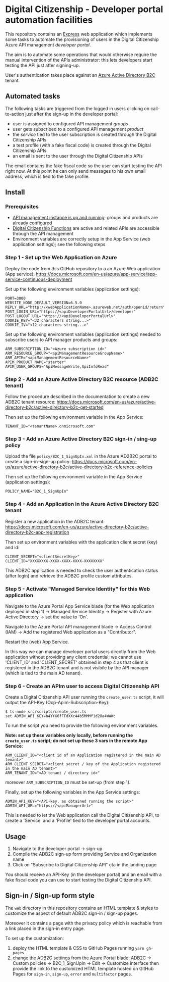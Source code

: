 # Digital Citizenship - Developer portal automation facilities

This repository contains an [Express](http://expressjs.com/)
web application which implements some tasks to automate the provisioning
of users in the Digital Citizenship Azure API management *developer portal*.

The aim is to automate some operations that would otherwise
require the manual intervention of the APIs administrator:
this lets developers start testing the API just after signing-up.

User's authentication takes place against an
[Azure Active Directory B2C](https://azure.microsoft.com/en-us/services/active-directory-b2c/)
tenant.

## Automated tasks

The following tasks are triggered from the logged in users
clicking on call-to-action just after the sign-up in the developer portal:

- user is assigned to configured API management *groups*
- user gets subscribed to a configured API management *product*
- the *service* tied to the user subscription is created through the Digital Citizenship APIs
- a test profile (with a fake fiscal code) is created through the Digital Citizenship APIs
- an email is sent to the user through the Digital Citizenship APIs

The email contains the fake fiscal code so the user can start testing the API right now.
At this point he can only send messages to his own email address, which is tied to the fake profile.

## Install

### Prerequisites

- [API management instance is up and running](https://github.com/teamdigitale/digital-citizenship);
groups and products are already configured
- [Digital Citizenship Functions](https://github.com/teamdigitale/digital-citizenship-functions)
are active and related APIs are accessible through the API management
- Environment variables are correctly setup in the App Service (web application settings);
see the following steps

### Step 1 - Set up the Web Application on Azure

Deploy the code from this GitHub repository to a an Azure Web application (App service):
https://docs.microsoft.com/en-us/azure/app-service/app-service-continuous-deployment

Set up the following environment variables (application settings):
```
PORT=3000
WEBSITE_NODE_DEFAULT_VERSION=6.5.0
REPLY_URL="http://<webApplicationName>.azureweb.net/auth/openid/return"
POST_LOGIN_URL="https://<apiDeveloperPortalUrl>/developer"
POST_LOGOUT_URL="https://<apiDeveloperPortalUrl>"
COOKIE_KEY="<32 characters string...>"
COOKIE_IV="<12 characters string...>"
```

Set up the following environment variables (application settings)
needed to subscribe users to API manager products and groups:
```
ARM_SUBSCRIPTION_ID="<Azure subscription id>"
ARM_RESOURCE_GROUP="<apiManagementResourceGroupName>"
ARM_APIM="<apiManagementResourceName>"
APIM_PRODUCT_NAME="starter"
APIM_USER_GROUPS="ApiMessageWrite,ApiInfoRead"
```

### Step 2 - Add an Azure Active Directory B2C resource (ADB2C tenant)

Follow the procedure described in the documentation to create a new ADB2C tenant resource:
https://docs.microsoft.com/en-us/azure/active-directory-b2c/active-directory-b2c-get-started

Then set up the following environment variable in the App Service:
```
TENANT_ID="<tenantName>.onmicrosoft.com"
```

### Step 3 - Add an Azure Active Directory B2C sign-in / sing-up policy

Upload the file `policy/B2C_1_SignUpIn.xml` in the
Azure AD2B2C portal to create a sign-in-sign-up policy:
https://docs.microsoft.com/en-us/azure/active-directory-b2c/active-directory-b2c-reference-policies

Then set up the following environment variable in the App Service (application settings):
```
POLICY_NAME="B2C_1_SignUpIn"
```

### Step 4 - Add an Application in the Azure Active Directory B2C tenant

Register a new application in the ADB2C tenant:
https://docs.microsoft.com/en-us/azure/active-directory-b2c/active-directory-b2c-app-registration

Then set up environment variables with the application client secret (key) and id:
```
CLIENT_SECRET="<clientSecretKey>"
CLIENT_ID="XXXXXXXX-XXXX-XXXX-XXXX-XXXXXXXX"
```

This ADB2C application is needed to check the user authentication status
(after login) and retrieve the ADB2C profile custom attributes.

### Step 5 - Activate "Managed Service Identity" for this Web application 

Navigate to the Azure Portal App Service blade (for the Web application deployed in step 1)
-> Managed Service Identity -> Register with Azure Active Directory -> set the value to 'On'.

Navigate to the Azure Portal API management blade -> Access Control (IAM) -> Add
the registered Web application as a "Contributor".

Restart the (web) App Service.

In this way we can manage developer portal users directly from the Web application
without providing any client credential; we cannot use 'CLIENT\_ID' and 'CLIENT\_SECRET'
obtained in step 4 as that client is registered in the ADB2C tenant
and is not visibile by the API manager (which is tied to the main AD tenant).

### Step 6 - Create an APIm user to access Digital Citizenship API

Create a Digital Citizenship API user running the `create_user.ts` script,
it will output the API-Key (Ocp-Apim-Subscription-Key):
```
$ ts-node src/scripts/create_user.ts
set ADMIN_API_KEY=b4YYX6fFFdXXc44b5MMMf1d28a4WWWc
```

To run the script you need to provide the following environment variables.

**Note: set up these variables only locally, before running the `create_user.ts` script;
do not set up these 3 vars in the remote App Service**:
```
ARM_CLIENT_ID="<client id of an Application registered in the main AD tenant>"
ARM_CLIENT_SECRET="<client secret / key of the Application registered in the main AD tenant>"
ARM_TENANT_ID="<AD tenant / directory id>"
```

moreover `ARM_SUBSCRIPTION_ID` must be set-up (from step 1).

Finally, set up the following variables in the App Service settings:
```
ADMIN_API_KEY="<API-key, as obtained running the script>"
ADMIN_API_URL="https://<apiManagerUrl>"
```

This is needed to let the Web application call the Digital Citizenship API,
to create a 'Service' and a 'Profile' tied to the developer portal accounts.

## Usage

1. Navigate to the developer portal -> sign-up
1. Compile the ADB2C sign-up form providing Service and Organization name
1. Click on "Subscribe to Digital Citizenship API" cta in the landing page

You should receive an API-Key (in the developer portal) and an email
with a fake fiscal code you can use to start testing the Digital Citizenship API.

## Sign-in / Sign-up form style

The `web` directory in this repository contains an HTML template & styles 
to customize the aspect of default ADB2C sign-in / sign-up pages.

Moreover it contains a page with the privacy policy which is reachable
from a link placed in the sign-in entry page.

To set up the customization:

1. deploy the HTML template & CSS to GitHub Pages running `yarn gh-pages`
1. change the ADB2C settings from the Azure Portal blade:
ADB2C -> Custom policies -> B2C_1_SignUpIn -> Edit -> Customize interface
then provide the link to the customized HTML template hosted on GitHub Pages
for `sign-in`, `sign-up`, `error` and `multifactor` pages.

